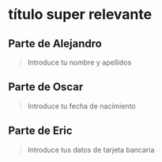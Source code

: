 # título super relevante

## Parte de Alejandro
> Introduce tu nombre y apellidos

## Parte de Oscar 
> Introduce tu fecha de nacimiento

## Parte de Eric
>Introduce tus datos de tarjeta bancaria